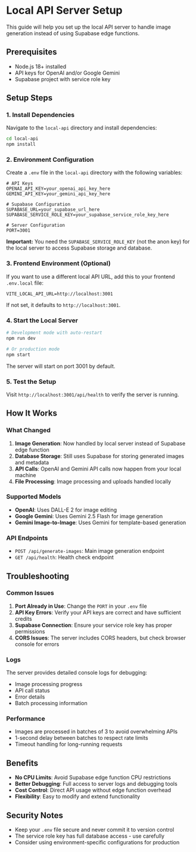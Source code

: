 # Local API Server Setup

This guide will help you set up the local API server to handle image generation instead of using Supabase edge functions.

## Prerequisites

- Node.js 18+ installed
- API keys for OpenAI and/or Google Gemini
- Supabase project with service role key

## Setup Steps

### 1. Install Dependencies

Navigate to the `local-api` directory and install dependencies:

```bash
cd local-api
npm install
```

### 2. Environment Configuration

Create a `.env` file in the `local-api` directory with the following variables:

```env
# API Keys
OPENAI_API_KEY=your_openai_api_key_here
GEMINI_API_KEY=your_gemini_api_key_here

# Supabase Configuration
SUPABASE_URL=your_supabase_url_here
SUPABASE_SERVICE_ROLE_KEY=your_supabase_service_role_key_here

# Server Configuration
PORT=3001
```

**Important:** You need the `SUPABASE_SERVICE_ROLE_KEY` (not the anon key) for the local server to access Supabase storage and database.

### 3. Frontend Environment (Optional)

If you want to use a different local API URL, add this to your frontend `.env.local` file:

```env
VITE_LOCAL_API_URL=http://localhost:3001
```

If not set, it defaults to `http://localhost:3001`.

### 4. Start the Local Server

```bash
# Development mode with auto-restart
npm run dev

# Or production mode
npm start
```

The server will start on port 3001 by default.

### 5. Test the Setup

Visit `http://localhost:3001/api/health` to verify the server is running.

## How It Works

### What Changed

1. **Image Generation**: Now handled by local server instead of Supabase edge function
2. **Database Storage**: Still uses Supabase for storing generated images and metadata
3. **API Calls**: OpenAI and Gemini API calls now happen from your local machine
4. **File Processing**: Image processing and uploads handled locally

### Supported Models

- **OpenAI**: Uses DALL-E 2 for image editing
- **Google Gemini**: Uses Gemini 2.5 Flash for image generation
- **Gemini Image-to-Image**: Uses Gemini for template-based generation

### API Endpoints

- `POST /api/generate-images`: Main image generation endpoint
- `GET /api/health`: Health check endpoint

## Troubleshooting

### Common Issues

1. **Port Already in Use**: Change the `PORT` in your `.env` file
2. **API Key Errors**: Verify your API keys are correct and have sufficient credits
3. **Supabase Connection**: Ensure your service role key has proper permissions
4. **CORS Issues**: The server includes CORS headers, but check browser console for errors

### Logs

The server provides detailed console logs for debugging:

- Image processing progress
- API call status
- Error details
- Batch processing information

### Performance

- Images are processed in batches of 3 to avoid overwhelming APIs
- 1-second delay between batches to respect rate limits
- Timeout handling for long-running requests

## Benefits

- **No CPU Limits**: Avoid Supabase edge function CPU restrictions
- **Better Debugging**: Full access to server logs and debugging tools
- **Cost Control**: Direct API usage without edge function overhead
- **Flexibility**: Easy to modify and extend functionality

## Security Notes

- Keep your `.env` file secure and never commit it to version control
- The service role key has full database access - use carefully
- Consider using environment-specific configurations for production
